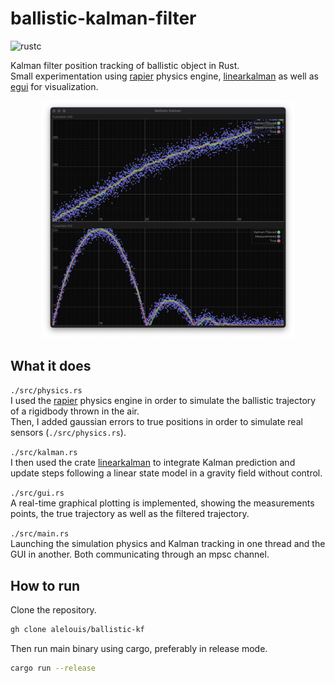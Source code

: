 # **ballistic-kalman-filter**
![rustc](https://img.shields.io/badge/rustc-1.67.0-important)

Kalman filter position tracking of ballistic object in Rust.  
Small experimentation using [rapier](https://rapier.rs/) physics engine, [linearkalman](https://docs.rs/linearkalman/0.1.3/linearkalman/) as well as [egui](https://docs.rs/egui/0.20.1/egui/) for visualization.  

<p align="center">
  <img width="80%" src="./screenshot.png" alt="screenshot" />
</p>

## **What it does**
```./src/physics.rs```  
I used the [rapier](https://rapier.rs/) physics engine in order to simulate the ballistic trajectory of a rigidbody thrown in the air.  
Then, I added gaussian errors to true positions in order to simulate real sensors (```./src/physics.rs```).  

```./src/kalman.rs```  
I then used the crate [linearkalman](https://docs.rs/linearkalman/0.1.3/linearkalman/) to integrate Kalman prediction and update steps following a linear state model in a gravity field without control.

```./src/gui.rs```  
A real-time graphical plotting is implemented, showing the measurements points, the true trajectory as well as the filtered trajectory.

```./src/main.rs```  
Launching the simulation physics and Kalman tracking in one thread and the GUI in another. Both communicating through an mpsc channel.

## **How to run**
Clone the repository.
```bash
gh clone alelouis/ballistic-kf
```
Then run main binary using cargo, preferably in release mode.
```bash
cargo run --release
```